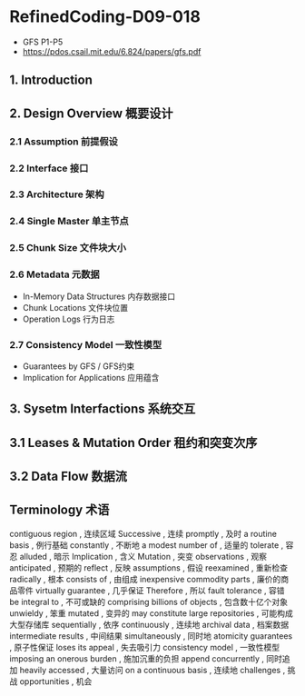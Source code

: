 # RefinedCoding-D09-018
- GFS P1-P5
- https://pdos.csail.mit.edu/6.824/papers/gfs.pdf

## 1. Introduction


## 2. Design Overview 概要设计
### 2.1 Assumption 前提假设

### 2.2 Interface 接口
### 2.3 Architecture 架构

### 2.4 Single Master 单主节点
### 2.5 Chunk Size 文件块大小

### 2.6 Metadata 元数据
- In-Memory Data Structures 内存数据接口
- Chunk Locations 文件块位置
- Operation Logs 行为日志

### 2.7 Consistency Model 一致性模型
- Guarantees by GFS / GFS约束
- Implication for Applications 应用蕴含

## 3. Sysetm Interfactions 系统交互

## 3.1 Leases & Mutation Order 租约和突变次序

## 3.2 Data Flow 数据流

## Terminology 术语
contiguous region	,	连续区域
Successive	,	连续
promptly	,	及时
a routine basis	,	例行基础
constantly	,	不断地
a modest number of	,	适量的
tolerate	,	容忍
alluded	,	暗示
Implication	,	含义
Mutation	,	突变
observations	,	观察
anticipated	,	预期的
reflect	,	反映
assumptions	,	假设
reexamined	,	重新检查
radically	,	根本
consists of	,	由组成
inexpensive commodity parts	,	廉价的商品零件
virtually guarantee	,	几乎保证
Therefore	,	所以
fault tolerance	,	容错
be integral to	,	不可或缺的
comprising billions of objects	,	包含数十亿个对象
unwieldy	,	笨重
mutated	,	变异的
may constitute large repositories	,	可能构成大型存储库
sequentially	,	依序
continuously	,	连续地
archival data	,	档案数据
intermediate results	,	中间结果
simultaneously	,	同时地
atomicity guarantees	,	原子性保证
loses its appeal	,	失去吸引力
consistency model	,	一致性模型
imposing an onerous burden	,	施加沉重的负担
append concurrently	,	同时追加
heavily accessed	,	大量访问
on a continuous basis	,	连续地
challenges 	,	挑战
opportunities	,	机会


